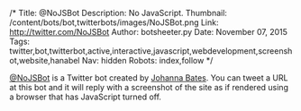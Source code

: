 /*
Title: @NoJSBot
Description: No JavaScript.
Thumbnail: /content/bots/bot,twitterbots/images/NoJSBot.png
Link: http://twitter.com/NoJSBot
Author: botsheeter.py
Date: November 07, 2015
Tags: twitter,bot,twitterbot,active,interactive,javascript,webdevelopment,screenshot,website,hanabel
Nav: hidden
Robots: index,follow
*/

[@NoJSBot](https://twitter.com/NoJSBot) is a Twitter bot created by [Johanna Bates](https://twitter.com/hanabel). You can tweet a URL at this bot and it will reply with a screenshot of the site as if rendered using a browser that has JavaScript turned off.

